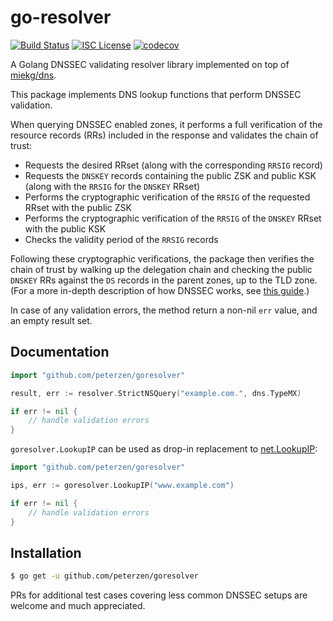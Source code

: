 go-resolver
===============

[![Build Status](https://travis-ci.org/peterzen/goresolver.svg?branch=master)](https://travis-ci.org/peterzen/goresolver)
[![ISC License](http://img.shields.io/badge/license-ISC-blue.svg)](http://copyfree.org)
[![codecov](https://codecov.io/gh/peterzen/goresolver/branch/master/graph/badge.svg)](https://codecov.io/gh/peterzen/goresolver)

A Golang DNSSEC validating resolver library implemented on top of [miekg/dns](https://github.com/miekg/dns).


This package implements DNS lookup functions that perform DNSSEC validation.  

When querying DNSSEC enabled zones, it performs a full verification of the resource records (RRs) included in the response and validates the chain of trust:

* Requests the desired RRset (along with the corresponding `RRSIG` record)
* Requests the `DNSKEY` records containing the public ZSK and public KSK (along with the `RRSIG` for the `DNSKEY` RRset)
* Performs the cryptographic verification of the `RRSIG` of the requested RRset with the public ZSK
* Performs the cryptographic verification of the `RRSIG` of the `DNSKEY` RRset with the public KSK
* Checks the validity period of the `RRSIG` records

Following these cryptographic verifications, the package then verifies the chain of trust by walking up the delegation chain and checking the public `DNSKEY` RRs against the `DS` records in the parent zones, up to the TLD zone.  (For a more in-depth description of how DNSSEC works, see [this guide](https://www.cloudflare.com/dns/dnssec/how-dnssec-works/).)

In case of any validation errors, the method return a non-nil `err` value, and an empty result set.  

 
## Documentation

```Go
import "github.com/peterzen/goresolver"

result, err := resolver.StrictNSQuery("example.com.", dns.TypeMX)

if err != nil {
	// handle validation errors
}
```
`goresolver.LookupIP` can be used as drop-in replacement to [net.LookupIP](https://golang.org/pkg/net/#LookupIP):

```Go
import "github.com/peterzen/goresolver"

ips, err := goresolver.LookupIP("www.example.com")

if err != nil {
	// handle validation errors
}
```

## Installation

```bash
$ go get -u github.com/peterzen/goresolver
```

PRs for additional test cases covering less common DNSSEC setups are welcome and much appreciated.
